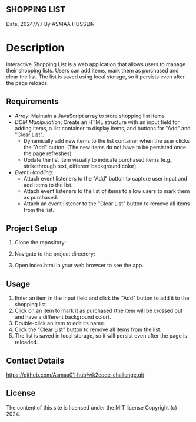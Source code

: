  ## SHOPPING LIST
Date, 2024/7/7
By ASMAA HUSSEIN

# Description

Interactive Shopping List is a web application that allows users to manage their shopping lists. Users can add items, mark them as purchased and clear the list. The list is saved using local storage, so it persists even after the page reloads.

## Requirements

- *Array*: Maintain a JavaScript array to store shopping list items.
- *DOM Manipulation*: Create an HTML structure with an input field for adding items, a list container to display items, and buttons for "Add" and "Clear List".
  - Dynamically add new items to the list container when the user clicks the "Add" button. (The new items do not have to be persisted once the page refreshes)
  - Update the list item visually to indicate purchased items (e.g., strikethrough text, different background color).
- *Event Handling*:
  - Attach event listeners to the "Add" button to capture user input and add items to the list.
  - Attach event listeners to the list of items to allow users to mark them as purchased.
  - Attach an event listener to the "Clear List" button to remove all items from the list.

## Project Setup

1. Clone the repository:
    
2. Navigate to the project directory:
    
3. Open index.html in your web browser to see the app.

## Usage

1. Enter an item in the input field and click the "Add" button to add it to the shopping list.
2. Click on an item to mark it as purchased (the item will be crossed out and have a different background color).
3. Double-click an item to edit its name.
4. Click the "Clear List" button to remove all items from the list.
5. The list is saved in local storage, so it will persist even after the page is reloaded.


## Contact Details
https://github.com/Asmaa01-hub/wk2code-challenge.git
## License

The content of this site is licensed under the MIT license Copyright (c) 2024.
